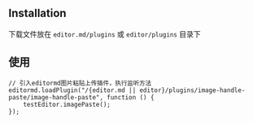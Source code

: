 ## Installation

下载文件放在 `editor.md/plugins` 或 `editor/plugins` 目录下

## 使用
~~~
// 引入editormd图片粘贴上传插件，执行监听方法
editormd.loadPlugin("/{editor.md || editor}/plugins/image-handle-paste/image-handle-paste", function () {
    testEditor.imagePaste();
});
~~~
